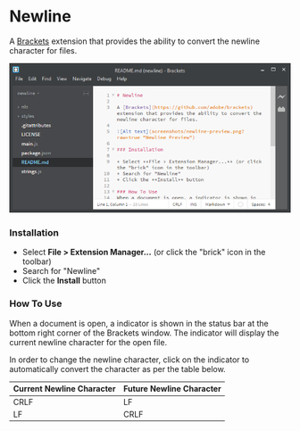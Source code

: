 # Newline

A [Brackets](https://github.com/adobe/brackets) extension that provides the ability to convert the newline character for files.

![Alt text](screenshots/newline-preview.png?raw=true "Newline Preview")

### Installation

* Select **File > Extension Manager...** (or click the "brick" icon in the toolbar)
* Search for "Newline"
* Click the **Install** button

### How To Use
When a document is open, a indicator is shown in the status bar at the bottom right corner of the Brackets window.
The indicator will display the current newline character for the open file.

In order to change the newline character, click on the indicator to automatically convert the character as per the table below.

| Current Newline Character | Future Newline Character |
| --- | --- |
| CRLF | LF |
| LF | CRLF |
